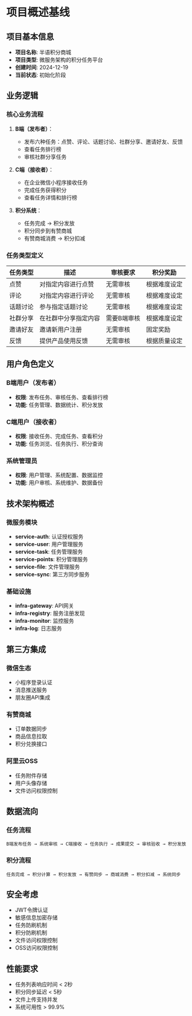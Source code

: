 # 项目概述基线

## 项目基本信息
- **项目名称**: 半语积分商城
- **项目类型**: 微服务架构的积分任务平台
- **创建时间**: 2024-12-19
- **当前状态**: 初始化阶段

## 业务逻辑

### 核心业务流程
1. **B端（发布者）**：
   - 发布六种任务：点赞、评论、话题讨论、社群分享、邀请好友、反馈
   - 查看任务排行榜
   - 审核社群分享任务

2. **C端（接收者）**：
   - 在企业微信小程序接收任务
   - 完成任务获得积分
   - 查看任务详情和排行榜

3. **积分系统**：
   - 任务完成 → 积分发放
   - 积分同步到有赞商城
   - 有赞商城消费 → 积分扣减

### 任务类型定义
| 任务类型 | 描述 | 审核要求 | 积分奖励 |
|---------|------|----------|----------|
| 点赞 | 对指定内容进行点赞 | 无需审核 | 根据难度设定 |
| 评论 | 对指定内容进行评论 | 无需审核 | 根据难度设定 |
| 话题讨论 | 参与指定话题讨论 | 无需审核 | 根据难度设定 |
| 社群分享 | 在社群中分享指定内容 | 需要B端审核 | 根据难度设定 |
| 邀请好友 | 邀请新用户注册 | 无需审核 | 固定奖励 |
| 反馈 | 提供产品使用反馈 | 无需审核 | 根据质量设定 |

## 用户角色定义

### B端用户（发布者）
- **权限**: 发布任务、审核任务、查看排行榜
- **功能**: 任务管理、数据统计、积分发放

### C端用户（接收者）
- **权限**: 接收任务、完成任务、查看积分
- **功能**: 任务浏览、任务执行、积分查询

### 系统管理员
- **权限**: 用户管理、系统配置、数据监控
- **功能**: 用户审核、系统维护、数据备份

## 技术架构概述

### 微服务模块
- **service-auth**: 认证授权服务
- **service-user**: 用户管理服务
- **service-task**: 任务管理服务
- **service-points**: 积分管理服务
- **service-file**: 文件管理服务
- **service-sync**: 第三方同步服务

### 基础设施
- **infra-gateway**: API网关
- **infra-registry**: 服务注册发现
- **infra-monitor**: 监控服务
- **infra-log**: 日志服务

## 第三方集成

### 微信生态
- 小程序登录认证
- 消息推送服务
- 朋友圈API集成

### 有赞商城
- 订单数据同步
- 商品信息拉取
- 积分兑换接口

### 阿里云OSS
- 任务附件存储
- 用户头像存储
- 文件访问权限控制

## 数据流向

### 任务流程
```
B端发布任务 → 系统审核 → C端接收 → 任务执行 → 成果提交 → 审核验收 → 积分发放
```

### 积分流程
```
任务完成 → 积分计算 → 积分发放 → 有赞同步 → 商城消费 → 积分扣减 → 系统同步
```

## 安全考虑
- JWT令牌认证
- 敏感信息加密存储
- 任务防刷机制
- 积分防刷机制
- 文件访问权限控制
- OSS访问权限控制

## 性能要求
- 任务列表响应时间 < 2秒
- 积分同步延迟 < 5秒
- 文件上传支持并发
- 系统可用性 > 99.9% 